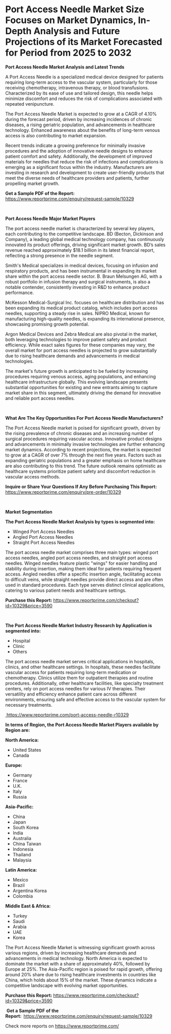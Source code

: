 <p><h1>Port Access Needle Market Size Focuses on Market Dynamics, In-Depth Analysis and Future Projections of its Market Forecasted for Period from 2025 to 2032</h1></p><p><strong>Port Access Needle Market Analysis and Latest Trends</strong></p>
<p><p>A Port Access Needle is a specialized medical device designed for patients requiring long-term access to the vascular system, particularly for those receiving chemotherapy, intravenous therapy, or blood transfusions. Characterized by its ease of use and tailored design, this needle helps minimize discomfort and reduces the risk of complications associated with repeated venipuncture.</p><p>The Port Access Needle Market is expected to grow at a CAGR of 4.10% during the forecast period, driven by increasing incidences of chronic diseases, a rising geriatric population, and advancements in healthcare technology. Enhanced awareness about the benefits of long-term venous access is also contributing to market expansion. </p><p>Recent trends indicate a growing preference for minimally invasive procedures and the adoption of innovative needle designs to enhance patient comfort and safety. Additionally, the development of improved materials for needles that reduce the risk of infections and complications is emerging as a significant focus within the industry. Manufacturers are investing in research and development to create user-friendly products that meet the diverse needs of healthcare providers and patients, further propelling market growth.</p></p>
<p><strong>Get a Sample PDF of the Report:&nbsp;</strong> <a href="https://www.reportprime.com/enquiry/request-sample/10329?utm_campaign=3250&utm_medium=2&utm_source=Github&utm_content=ia&utm_term=20032025&utm_id=port-access-needle">https://www.reportprime.com/enquiry/request-sample/10329</a></p>
<p>&nbsp;</p>
<p><strong>Port Access Needle Major Market Players</strong></p>
<p><p>The port access needle market is characterized by several key players, each contributing to the competitive landscape. BD (Becton, Dickinson and Company), a leading global medical technology company, has continuously innovated its product offerings, driving significant market growth. BD’s sales revenue reached approximately $18.1 billion in its latest financial report, reflecting a strong presence in the needle segment.</p><p>Smith's Medical specializes in medical devices, focusing on infusion and respiratory products, and has been instrumental in expanding its market share within the port access needle sector. B. Braun Melsungen AG, with a robust portfolio in infusion therapy and surgical instruments, is also a notable contender, consistently investing in R&D to enhance product performance.</p><p>McKesson Medical-Surgical Inc. focuses on healthcare distribution and has been expanding its medical product catalog, which includes port access needles, supporting a steady rise in sales. NIPRO Medical, known for manufacturing high-quality needles, is expanding its international presence, showcasing promising growth potential.</p><p>Argon Medical Devices and Zebra Medical are also pivotal in the market, both leveraging technologies to improve patient safety and product efficiency. While exact sales figures for these companies may vary, the overall market for port access needles is projected to grow substantially due to rising healthcare demands and advancements in medical technologies.</p><p>The market's future growth is anticipated to be fueled by increasing procedures requiring venous access, aging populations, and enhancing healthcare infrastructure globally. This evolving landscape presents substantial opportunities for existing and new entrants aiming to capture market share in this segment, ultimately driving the demand for innovative and reliable port access needles.</p></p>
<p>&nbsp;</p>
<p><strong>What Are The Key Opportunities For Port Access Needle Manufacturers?</strong></p>
<p><p>The Port Access Needle market is poised for significant growth, driven by the rising prevalence of chronic diseases and an increasing number of surgical procedures requiring vascular access. Innovative product designs and advancements in minimally invasive technologies are further enhancing market dynamics. According to recent projections, the market is expected to grow at a CAGR of over 7% through the next five years. Factors such as expanding geriatric populations and a greater emphasis on home healthcare are also contributing to this trend. The future outlook remains optimistic as healthcare systems prioritize patient safety and discomfort reduction in vascular access methods.</p></p>
<p><strong>Inquire or Share Your Questions If Any Before Purchasing This Report:</strong> <a href="https://www.reportprime.com/enquiry/pre-order/10329?utm_campaign=3250&utm_medium=2&utm_source=Github&utm_content=ia&utm_term=20032025&utm_id=port-access-needle">https://www.reportprime.com/enquiry/pre-order/10329</a></p>
<p>&nbsp;</p>
<p><strong>Market Segmentation</strong></p>
<p><strong>The Port Access Needle Market Analysis by types is segmented into:</strong></p>
<p><ul><li>Winged Port Access Needles</li><li>Angled Port Access Needles</li><li>Straight Port Access Needles</li></ul></p>
<p><p>The port access needle market comprises three main types: winged port access needles, angled port access needles, and straight port access needles. Winged needles feature plastic "wings" for easier handling and stability during insertion, making them ideal for patients requiring frequent access. Angled needles offer a specific insertion angle, facilitating access to difficult veins, while straight needles provide direct access and are often used in standard procedures. Each type serves distinct clinical applications, catering to various patient needs and healthcare settings.</p></p>
<p><strong>Purchase this Report:&nbsp;</strong><a href="https://www.reportprime.com/checkout?id=10329&price=3590&utm_campaign=3250&utm_medium=2&utm_source=Github&utm_content=ia&utm_term=20032025&utm_id=port-access-needle">https://www.reportprime.com/checkout?id=10329&price=3590</a></p>
<p>&nbsp;</p>
<p><strong>The Port Access Needle Market Industry Research by Application is segmented into:</strong></p>
<p><ul><li>Hospital</li><li>Clinic</li><li>Others</li></ul></p>
<p><p>The port access needle market serves critical applications in hospitals, clinics, and other healthcare settings. In hospitals, these needles facilitate vascular access for patients requiring long-term medication or chemotherapy. Clinics utilize them for outpatient therapies and routine procedures. Additionally, other healthcare facilities, like specialty treatment centers, rely on port access needles for various IV therapies. Their versatility and efficiency enhance patient care across different environments, ensuring safe and effective access to the vascular system for necessary treatments.</p></p>
<p><a href="https://www.reportprime.com/port-access-needle-r10329?utm_campaign=3250&utm_medium=2&utm_source=Github&utm_content=ia&utm_term=20032025&utm_id=port-access-needle">&nbsp;https://www.reportprime.com/port-access-needle-r10329</a></p>
<p><strong>In terms of Region, the Port Access Needle Market Players available by Region are:</strong></p>
<p>
    <p> <strong> North America: </strong>
        <ul>
            <li>United States</li>
            <li>Canada</li>
        </ul>
        </p> 
    <p> <strong> Europe: </strong>
        <ul>
            <li>Germany</li>
            <li>France</li>
            <li>U.K.</li>
            <li>Italy</li>
            <li>Russia</li>
        </ul>
        </p> 
    <p> <strong> Asia-Pacific: </strong>
        <ul>
            <li>China</li>
            <li>Japan</li>
            <li>South Korea</li>
            <li>India</li>
            <li>Australia</li>
            <li>China Taiwan</li>
            <li>Indonesia</li>
            <li>Thailand</li>
            <li>Malaysia</li>
        </ul>
        </p> 
    <p> <strong> Latin America: </strong>
        <ul>
            <li>Mexico</li>
            <li>Brazil</li>
            <li>Argentina Korea</li>
            <li>Colombia</li>
        </ul>
        </p> 
    <p> <strong> Middle East & Africa: </strong>
        <ul>
            <li>Turkey</li>
            <li>Saudi</li>
            <li>Arabia</li>
            <li>UAE</li>
            <li>Korea</li>
        </ul>
    </p>
    </p>
<p><p>The Port Access Needle Market is witnessing significant growth across various regions, driven by increasing healthcare demands and advancements in medical technology. North America is expected to dominate the market with a share of approximately 40%, followed by Europe at 25%. The Asia-Pacific region is poised for rapid growth, offering around 20% share due to rising healthcare investments in countries like China, which holds about 15% of the market. These dynamics indicate a competitive landscape with evolving market opportunities.</p></p>
<p><strong>Purchase this Report: </strong><a href="https://www.reportprime.com/checkout?id=10329&price=3590&utm_campaign=3250&utm_medium=2&utm_source=Github&utm_content=ia&utm_term=20032025&utm_id=port-access-needle">https://www.reportprime.com/checkout?id=10329&price=3590</a></p>
<p>&nbsp;<strong>Get a Sample PDF of the Report:&nbsp;&nbsp;</strong><a href="https://www.reportprime.com/enquiry/request-sample/10329?utm_campaign=3250&utm_medium=2&utm_source=Github&utm_content=ia&utm_term=20032025&utm_id=port-access-needle">https://www.reportprime.com/enquiry/request-sample/10329</a></p>
<p><strong></strong></p>
<p>Check more reports on <a href="https://www.reportprime.com/?utm_campaign=3250&utm_medium=2&utm_source=Github&utm_content=ia&utm_term=20032025&utm_id=port-access-needle">https://www.reportprime.com/</a></p>